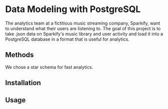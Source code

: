 # Data Modeling with PostgreSQL

The analytics team at a fictitious music streaming company, Sparkify, want to understand what their users are listening to.
The goal of this project is to take .json data on Sparkify's music library and user activity and load it into a PostgreSQL database in a format that is useful for analytics.

## Methods
We chose a star schema for fast analytics.

## Installation


## Usage
